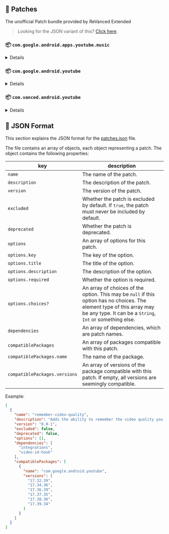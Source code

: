 ## 🧩 Patches

The unofficial Patch bundle provided by ReVanced Extended

> Looking for the JSON variant of this? [Click here](patches.json).

### 📦 `com.google.android.apps.youtube.music`
<details>

| 💊 Patch | 📜 Description | 🏹 Target Version |
|:--------:|:--------------:|:-----------------:|
| `minimized-playback-music` | Enables minimized playback on Kids music. | 5.26.53 |
| `tasteBuilder-remover` | Removes the "Tell us which artists you like" card from the home screen. | 5.26.53 |
| `hide-get-premium` | Removes all "Get Premium" evidences from the avatar menu. | 5.26.53 |
| `custom-branding-music` | Changes the YouTube Music launcher icon and name to your choice (defaults to ReVanced Red). | all |
| `compact-header` | Hides the music category bar at the top of the homepage. | 5.26.53 |
| `upgrade-button-remover` | Removes the upgrade tab from the pivot bar. | 5.26.53 |
| `background-play` | Enables playing music in the background. | 5.26.53 |
| `music-microg-support` | Allows YouTube Music ReVanced to run without root and under a different package name. | 5.26.53 |
| `music-video-ads` | Removes ads in the music player. | 5.26.53 |
| `codecs-unlock` | Adds more audio codec options. The new audio codecs usually result in better audio quality. | 5.26.53 |
| `exclusive-audio-playback` | Enables the option to play music without video. | 5.26.53 |
</details>

### 📦 `com.google.android.youtube`
<details>

| 💊 Patch | 📜 Description | 🏹 Target Version |
|:--------:|:--------------:|:-----------------:|
| `swipe-controls` | Adds volume and brightness swipe controls. | 17.39.34 |
| `overlay-buttons` | Add overlay buttons for YouTube - copy, copy with timestamp, repeat, download. | 17.39.34 |
| `seekbar-tapping` | Enables tap-to-seek on the seekbar of the video player. | 17.39.34 |
| `disable-create-button` | Hides the create button in the navigation bar. | 17.39.34 |
| `hide-cast-button` | Hides the cast button in the video player. | all |
| `return-youtube-dislike` | Shows the dislike count of videos using the Return YouTube Dislike API. | 17.39.34 |
| `hide-autoplay-button` | Hides the autoplay button in the video player. | 17.39.34 |
| `disable-startup-shorts-player` | Disables playing YouTube Shorts when launching YouTube. | 17.39.34 |
| `custom-branding-red` | Changes the YouTube launcher icon and name to your choice (defaults to ReVanced Red). | all |
| `custom-branding-blue` | Changes the YouTube launcher icon and name to your choice (defaults to ReVanced Blue). | all |
| `amoled` | Enables pure black theme. | all |
| `materialyou` | Enables MaterialYou theme for Android 12+. | all |
| `remove-playerbutton-background` | Disable Player Button Overlay Background. | all |
| `hide-pip-notification` | Disable pip notification when you first launch pip mode. | 17.39.34 |
| `extended` | Add ReVanced Extended Features. | 17.39.34 |
| `old-quality-layout` | Enables the original quality flyout menu. | 17.39.34 |
| `hide-shorts-button` | Hides the shorts button on the navigation bar. | 17.39.34 |
| `hide-watermark` | Hides creator's watermarks on videos. | 17.39.34 |
| `hide-email-address` | Hides the email address in the account switcher. | 17.39.34 |
| `sponsorblock` | Integrate SponsorBlock. | 17.39.34 |
| `enable-wide-searchbar` | Replaces the search icon with a wide search bar. This will hide the YouTube logo when active. | 17.39.34 |
| `tablet-mini-player` | Enables the tablet mini player layout. | 17.39.34 |
| `disable-auto-captions` | Disable forced captions from being automatically enabled. | 17.39.34 |
| `minimized-playback` | Enables minimized and background playback. | 17.39.34 |
| `client-spoof` | Spoofs the YouTube or Vanced client to prevent playback issues. | all |
| `client-spoof-v2` | Spoof the YouTube client version to prevent fullscreen rotation issue. | 17.39.34 |
| `translations` | Add Crowdin Translations. | all |
| `custom-video-buffer` | Lets you change the buffers of videos. | 17.39.34 |
| `always-autorepeat` | Always repeats the playing video again. | 17.39.34 |
| `microg-support` | Allows YouTube ReVanced to run without root and under a different package name with Vanced MicroG. | 17.39.34 |
| `settings` | Adds settings for ReVanced to YouTube. | all |
| `custom-playback-speed` | Adds more video playback speed options. | 17.39.34 |
| `hdr-auto-brightness` | Makes the brightness of HDR videos follow the system default. | 17.39.34 |
| `hide-button-container` | Removes button container. | 17.39.34 |
| `optimize-resource` | Optimize resources to make your app lightweight, Add missing translations to YouTube. | all |
| `remember-video-quality` | Adds the ability to remember the video quality you chose in the video quality flyout. | 17.39.34 |
| `default-video-speed` | Adds the ability to set default video speed. | 17.39.34 |
| `video-ads` | Removes ads in the video player. | 17.39.34 |
| `general-ads` | Removes general ads. | 17.39.34 |
| `hide-infocard-suggestions` | Hides infocards in videos. | 17.39.34 |
</details>

### 📦 `com.vanced.android.youtube`
<details>

| 💊 Patch | 📜 Description | 🏹 Target Version |
|:--------:|:--------------:|:-----------------:|
| `client-spoof` | Spoofs the YouTube or Vanced client to prevent playback issues. | all |
</details>



## 📝 JSON Format

This section explains the JSON format for the [patches.json](patches.json) file.

The file contains an array of objects, each object representing a patch. The object contains the following properties:

| key                           | description                                                                                                                                                                           |
|-------------------------------|---------------------------------------------------------------------------------------------------------------------------------------------------------------------------------------|
| `name`                        | The name of the patch.                                                                                                                                                                |
| `description`                 | The description of the patch.                                                                                                                                                         |
| `version`                     | The version of the patch.                                                                                                                                                             |
| `excluded`                    | Whether the patch is excluded by default. If `true`, the patch must never be included by default.                                                                                     |
| `deprecated`                  | Whether the patch is deprecated.                                                                                                                                                      |
| `options`                     | An array of options for this patch.                                                                                                                                                   |
| `options.key`                 | The key of the option.                                                                                                                                                                |
| `options.title`               | The title of the option.                                                                                                                                                              |
| `options.description`         | The description of the option.                                                                                                                                                        |
| `options.required`            | Whether the option is required.                                                                                                                                                       |
| `options.choices?`            | An array of choices of the option. This may be `null` if this option has no choices. The element type of this array may be any type. It can be a `String`, `Int` or something else.   |
| `dependencies`                | An array of dependencies, which are patch names.                                                                                                                                      |
| `compatiblePackages`          | An array of packages compatible with this patch.                                                                                                                                      |
| `compatiblePackages.name`     | The name of the package.                                                                                                                                                              |
| `compatiblePackages.versions` | An array of versions of the package compatible with this patch. If empty, all versions are seemingly compatible.                                                                      |

Example:

```json
[
  {
    "name": "remember-video-quality",
    "description": "Adds the ability to remember the video quality you chose in the video quality flyout.",
    "version": "0.0.1",
    "excluded": false,
    "deprecated": false,
    "options": [],
    "dependencies": [
      "integrations",
      "video-id-hook"
    ],
    "compatiblePackages": [
      {
        "name": "com.google.android.youtube",
        "versions": [
          "17.32.39",
          "17.34.36",
          "17.36.39",
          "17.37.35",
          "17.38.36",
          "17.39.34"
        ]
      }
    ]
  }
]
```